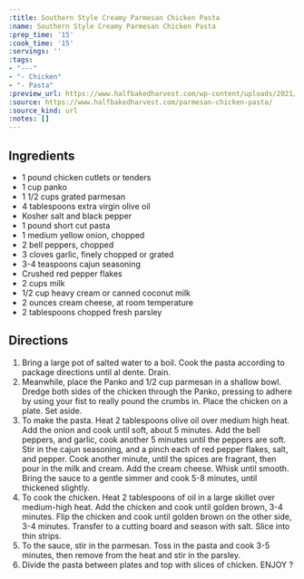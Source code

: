 ```yaml
---
:title: Southern Style Creamy Parmesan Chicken Pasta
:name: Southern Style Creamy Parmesan Chicken Pasta
:prep_time: '15'
:cook_time: '15'
:servings: ''
:tags:
- "---"
- "- Chicken"
- "- Pasta"
:preview_url: https://www.halfbakedharvest.com/wp-content/uploads/2021/03/Southern-Style-Creamy-Parmesan-Chicken-Pasta-1-500x500.jpg
:source: https://www.halfbakedharvest.com/parmesan-chicken-pasta/
:source_kind: url
:notes: []
---
```


## Ingredients
- 1 pound chicken cutlets or tenders
- 1 cup panko
- 1 1/2 cups grated parmesan
- 4 tablespoons extra virgin olive oil
- Kosher salt and black pepper
- 1 pound short cut pasta
- 1  medium yellow onion, chopped
- 2  bell peppers, chopped
- 3 cloves garlic, finely chopped or grated
- 3-4 teaspoons cajun seasoning
- Crushed red pepper flakes
- 2 cups milk
- 1/2 cup heavy cream or canned coconut milk
- 2 ounces cream cheese, at room temperature
- 2 tablespoons chopped fresh parsley


## Directions
1. Bring a large pot of salted water to a boil. Cook the pasta according to package directions until al dente. Drain.
2. Meanwhile, place the Panko and 1/2 cup parmesan in a shallow bowl. Dredge both sides of the chicken through the Panko, pressing to adhere by using your fist to really pound the crumbs in. Place the chicken on a plate. Set aside.
3. To make the pasta. Heat 2 tablespoons olive oil over medium high heat. Add the onion and cook until soft, about 5 minutes. Add the bell peppers, and garlic, cook another 5 minutes until the peppers are soft. Stir in the cajun seasoning, and a pinch each of red pepper flakes, salt, and pepper. Cook another minute, until the spices are fragrant, then pour in the milk and cream. Add the cream cheese. Whisk until smooth. Bring the sauce to a gentle simmer and cook 5-8 minutes, until thickened slightly.
4. To cook the chicken. Heat 2 tablespoons of oil in a large skillet over medium-high heat. Add the chicken and cook until golden brown, 3-4 minutes. Flip the chicken and cook until golden brown on the other side, 3-4 minutes. Transfer to a cutting board and season with salt. Slice into thin strips.
5. To the sauce, stir in the parmesan. Toss in the pasta and cook 3-5 minutes, then remove from the heat and stir in the parsley.
6. Divide the pasta between plates and top with slices of chicken. ENJOY ?
